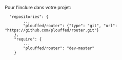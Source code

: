 Pour l'inclure dans votre projet:

      "repositories": {
            ...
            "plouffed/router": {"type": "git", "url": "https://github.com/plouffed/router.git"}
        },
        "require": {
            ...
            "plouffed/router": "dev-master"
        }